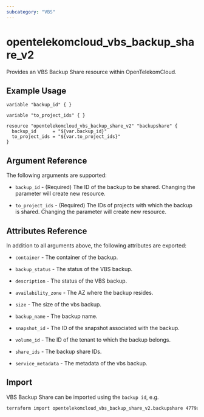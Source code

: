 ```yaml
---
subcategory: "VBS"
---
```


# opentelekomcloud_vbs_backup_share_v2

Provides an VBS Backup Share resource within OpenTelekomCloud.
 
## Example Usage

```hcl
variable "backup_id" { }

variable "to_project_ids" { }
 
resource "opentelekomcloud_vbs_backup_share_v2" "backupshare" {
  backup_id      = "${var.backup_id}"
  to_project_ids = "${var.to_project_ids}"
}
```

## Argument Reference

The following arguments are supported:

* `backup_id` - (Required) The ID of the backup to be shared. Changing the parameter will create new resource.

* `to_project_ids` - (Required) The IDs of projects with which the backup is shared. Changing the parameter will create new resource.

## Attributes Reference

In addition to all arguments above, the following attributes are exported:

* `container` - The container of the backup.

* `backup_status` - The status of the VBS backup.

* `description` - The status of the VBS backup.

* `availability_zone` - The AZ where the backup resides.

* `size` - The size of the vbs backup.

* `backup_name` - The backup name.

* `snapshot_id` - The ID of the snapshot associated with the backup.

* `volume_id` - The ID of the tenant to which the backup belongs.

* `share_ids` - The backup share IDs.

* `service_metadata` - The metadata of the vbs backup.

## Import

VBS Backup Share can be imported using the `backup id`, e.g.

```sh
terraform import opentelekomcloud_vbs_backup_share_v2.backupshare 4779ab1c-7c1a-44b1-a02e-93dfc361b32d
```